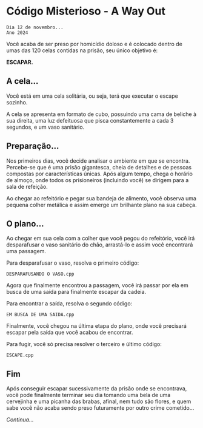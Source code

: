 # Código Misterioso - A Way Out
    Dia 12 de novembro...
    Ano 2024
Você acaba de ser preso por homicídio doloso e é colocado dentro de umas das 120 celas contidas na prisão, seu único objetivo é:

**ESCAPAR.**
## A cela...
Você está em uma cela solitária, ou seja, terá que executar o escape sozinho.

A cela se apresenta em formato de cubo, possuindo uma cama de beliche à sua direita, uma luz defeituosa que pisca constantemente a cada 3 segundos, e um vaso sanitário.
## Preparação...
Nos primeiros dias, você decide analisar o ambiente em que se encontra. Percebe-se que é uma prisão gigantesca, cheia de detalhes e de pessoas compostas por características únicas. Após algum tempo, chega o horário de almoço, onde todos os prisioneiros (incluindo você) se dirigem para a sala de refeição.  

Ao chegar ao refeitório e pegar sua bandeja de alimento, você observa uma pequena colher metálica e assim emerge um brilhante plano na sua cabeça.
## O plano...
Ao chegar em sua cela com a colher que você pegou do refeitório, você irá desparafusar o vaso sanitário do chão, arrastá-lo e assim você encontrará uma passagem.

Para desparafusar o vaso, resolva o primeiro código:

    DESPARAFUSANDO O VASO.cpp

Agora que finalmente encontrou a passagem, você irá passar por ela em busca de uma saída para finalmente escapar da cadeia.

Para encontrar a saída, resolva o segundo código:

    EM BUSCA DE UMA SAIDA.cpp

Finalmente, você chegou na última etapa do plano, onde você precisará escapar pela saída que você acabou de encontrar.

Para fugir, você só precisa resolver o terceiro e último código:

    ESCAPE.cpp

## Fim
Após conseguir escapar sucessivamente da prisão onde se encontrava, você pode finalmente terminar seu dia tomando uma bela de uma cervejinha e uma picanha das brabas, afinal, nem tudo são flores, e quem sabe você não acaba sendo preso futuramente por outro crime cometido...

*Continua...*
